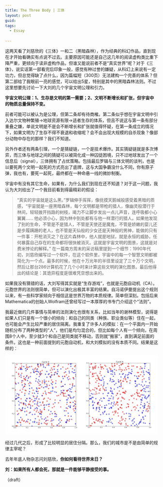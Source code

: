 ```yaml
---
title: The Three Body | 三体
layout: post
guid:
tags:
  - Essay
  
---
```


这两天看了刘慈欣的《三体》一和二（黑暗森林），作为经典的科幻作品，直到现在才开始看确实有点说不过去。主要原因可能还是自己这几年的阅读虚构类比重下降严重，更倾向于读非虚构作品，但谁又能说前者不是“真实世界”呢？对于《三体》，说实话第一部看完后印象一般，感觉有种过誉的嫌疑，从科幻上来说有一定功力，但总觉得缺了点什么，因为篇幅短（300页）无法建构一个完善的体系？但第二部给了我眼前一亮的感觉，可以给出5星，特别是其中的黑暗森林法则。不过这里想要先讨论一下大刘的几个宇宙文明公理和引力。

**宇宙文明公理：1、生存是文明的第一需要；2、文明不断增长和扩张，但宇宙中的物质总量保持不变。**

前者可能可以被认为是公理，但第二条却有待商榷。第二条似乎想在宇宙文明中引入达尔文物种繁殖->地球资源有限->适者生存的体系，但且不说这与第一条有部分重叠之嫌，单说文明是不是会不断增长和扩张就值得怀疑，在第一条成立的情况下，如果文明为了生存不得不衰退和收缩呢？会不会出现大规模的自杀现象？像部分动物中存在的那样？我们不知道。

另外作者还有两条引理，一个是猜疑链，一个是技术爆炸。其实猜疑链就是多次博弈，而三体与地球之间的猜疑可以被简化成一种囚徒困境，只不过地球发出了一个信息后（signal），三体拥有了占优策略。包括最后罗辑与三体文明的谈判，也是以要死两个文明一起死的方式亮出了底牌，这与大国争霸没什么不同，你有原子弹，我也有，要死一起死，最终都在一种命悬一线的微妙制衡。

宇宙中有没有其它生命，如果有，为什么我们到现在还不知道？对于这一问题，我认为大刘给出了一个我目前看到得最精彩的假设：

>“真实的宇宙就是这么黑。”罗辑伸手挥挥，像抚摸天鹅缄般感受着黑暗的质感，“宇宙就是一座黑暗森林，每个文明都是带枪的猎人，像幽灵般潜行于林间，轻轻拨开挡路的树枝，竭力不让脚步发出一点儿声音，连呼吸都小心翼翼…… 他必须小心，因为林中到处都有与他一样潜行的猎人。如果他发现了别的生命，不管是不是猎人，不管是天使还是魔鬼，不管是娇嫩的婴儿还是步履蹒跚的老人，也不管是天仙般的少女还是天神般的男神，能做的只有一件事：开枪消灭之？在这片森林中，他人就是地狱，就是永恒的威胁，任何暴露自己存在的生命都将很快被消灭。这就是宇宙文明的图景，这就是对费米悖论的解释。”
在一篇南方周末的采访稿里提到一个细节：1990年代初，刘慈欣编写过一个软件，在这个软件里，宇宙中的每一个智慧文明都被简化为一个点。最多的时候，他在十万光年的半径里设定了三十万个文明，然后让那台286计算机花了几个小时来计算这些文明的演化图景。最后他得出的结论是：其诡异程度是很难凭空想出来的。

如果我没有猜错的话，大刘写得其实就是“生存游戏”，也就是元胞自动机（CA）。元胞世界的法则很简单，但可以演化出极其丰富的结果。自冯诺伊曼提出这个规则以来，有一些科学家倾向于相信这是世界万物的本质规律。简单但深刻。包括后来Mathematica的创始人Wolfram还曾经写过一本厚厚的书专门介绍这个“法则”。

我最近做的几件事情与简单的法则演化也很有关系，比如当年的谢林模型，说得是如果人们只是有一个很小的倾向：和自己的同类（种族、职业类似等）住在一起，也可能会产生比较严重的居住隔离。我重复了许多人的模拟：在一个平面内一开始随机分布了两种类型的“人”，他们是均匀混合的，但比如每个人有一个倾向，在周围8个人中，至少就3个和自己是同类就不移动，否则就“搬家”，直到满足前面的条件。这也是一种前面提到的元胞自动机，和大刘模拟的没有本质不同。结果是这样的：

![seg_0](/media/files/2014/08/seg_0.png)


经过几代之后，形成了比较明显的居住分隔。那么，我们的城市是不是由简单的规律主宰呢？

去年年底人物杂志问刘慈欣，**你如何看待世界末日？**

**刘：如果所有人都会死，那就是一件能够平静接受的事。**

（draft）